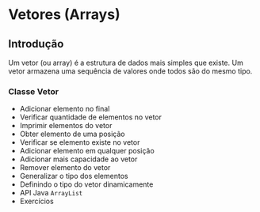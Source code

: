 # Vetores (Arrays)

## Introdução
Um vetor (ou array) é a estrutura de dados mais simples que existe. Um vetor armazena uma sequência de valores onde todos são do mesmo tipo.

### Classe Vetor
- Adicionar elemento no final
- Verificar quantidade de elementos no vetor
- Imprimir elementos do vetor
- Obter elemento de uma posição
- Verificar se elemento existe no vetor
- Adicionar elemento em qualquer posição
- Adicionar mais capacidade ao vetor
- Remover elemento do vetor
- Generalizar o tipo dos elementos
- Definindo o tipo do vetor dinamicamente
- API Java `ArrayList`
- Exercícios